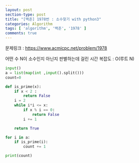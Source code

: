 ```yaml
---
layout: post
section-type: post
title: "[백준] 1978번 : 소수찾기 with python3"
categories: Algorithm
tags: [ 'algorithm', '백준', '1978' ]
comments: true
---
```


문제링크 : https://www.acmicpc.net/problem/1978

어떤 수 N이 소수인지 아닌지 판별하는데 걸린 시간 복잡도 : O(루트 N)
``` python
input()
a = list(map(int ,input().split()))
count=0

def is_prime(x):
    if x < 2 :
        return False
    i = 2
    while i*i <= x:
        if x % i == 0:
            return False
        i += 1

    return True

for i in a:
    if is_prime(i):
        count += 1

print(count)
```
